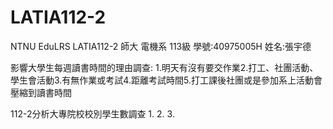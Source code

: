 # LATIA112-2
NTNU EduLRS LATIA112-2
師大 電機系 113級 
學號:40975005H
姓名:張宇德

影響大學生每週讀書時間的理由調查:  1.明天有沒有要交作業2.打工、社團活動、學生會活動3.有無作業或考試4.距離考試時間5.打工課後社團或是參加系上活動會壓縮到讀書時間

112-2分析大專院校校別學生數調查
  1.
  2.
  3.

